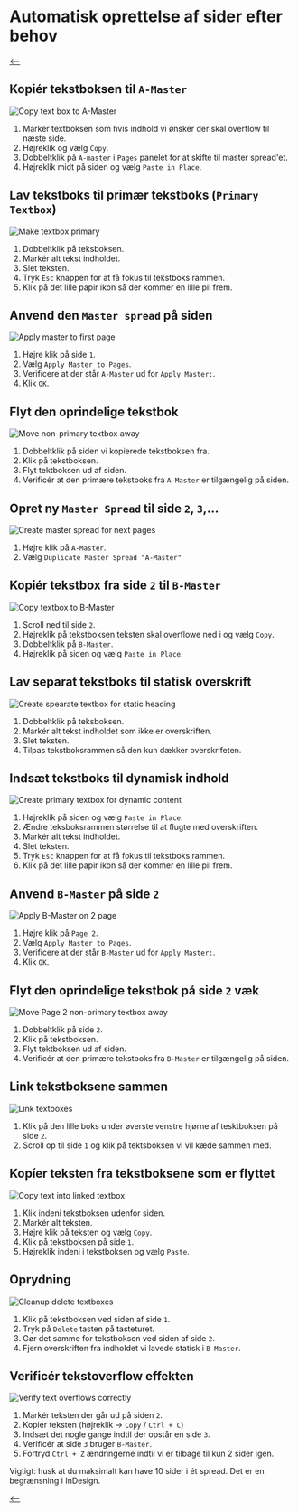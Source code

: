 # Automatisk oprettelse af sider efter behov

[⟵](./README.md)

## Kopiér tekstboksen til `A-Master`

![Copy text box to A-Master](./TextboxOverflow/01-copy-textbox-to-a-master.gif)

1. Markér textboksen som hvis indhold vi ønsker der skal overflow til næste side.
2. Højreklik og vælg `Copy`.
3. Dobbeltklik på `A-master` i `Pages` panelet for at skifte til master spread'et.
4. Højreklik midt på siden og vælg `Paste in Place`.

## Lav tekstboks til primær tekstboks (`Primary Textbox`)

![Make textbox primary](./TextboxOverflow/02-make-textbox-primary.gif)

1. Dobbeltklik på teksboksen.
2. Markér alt tekst indholdet.
3. Slet teksten.
4. Tryk `Esc` knappen for at få fokus til tekstboks rammen.
5. Klik på det lille papir ikon så der kommer en lille pil frem.

## Anvend den `Master spread` på siden

![Apply master to first page](./TextboxOverflow/03-apply-master-to-spread.gif)

1. Højre klik på side `1`.
2. Vælg `Apply Master to Pages`.
3. Verificere at der står `A-Master` ud for `Apply Master:`.
4. Klik `OK`.

## Flyt den oprindelige tekstbok

![Move non-primary textbox away](./TextboxOverflow/05-move-non-primary-textbox-away.gif)

1. Dobbeltklik på siden vi kopierede tekstboksen fra.
2. Klik på tekstboksen.
3. Flyt tektboksen ud af siden.
4. Verificér at den primære tekstboks fra `A-Master` er tilgængelig på siden.

## Opret ny `Master Spread` til side `2`, `3`,...

![Create master spread for next pages](./TextboxOverflow/06-create-b-master-spread-to-next-pages.gif)

1. Højre klik på `A-Master`.
2. Vælg `Duplicate Master Spread "A-Master"`

## Kopiér tekstbox fra side `2` til `B-Master`

![Copy textbox to B-Master](./TextboxOverflow/07-copy-textbox-to-b-master.gif)

1. Scroll ned til side `2`.
2. Højreklik på tekstboksen teksten skal overflowe ned i og vælg `Copy`.
3. Dobbeltklik på `B-Master`.
4. Højreklik på siden og vælg `Paste in Place`.

## Lav separat tekstboks til statisk overskrift

![Create spearate textbox for static heading](./TextboxOverflow/08-create-separate-textbox-for-static-heading.gif)

1. Dobbeltklik på teksboksen.
2. Markér alt tekst indholdet som ikke er overskriften.
3. Slet teksten.
4. Tilpas tekstboksrammen så den kun dækker overskrifeten.

## Indsæt tekstboks til dynamisk indhold

![Create primary textbox for dynamic content](./TextboxOverflow/09-make-dynamic-textbox-primary.gif)

1. Højreklik på siden og vælg `Paste in Place`.
2. Ændre teksboksrammen størrelse til at flugte med overskriften.
3. Markér alt tekst indholdet.
4. Slet teksten.
5. Tryk `Esc` knappen for at få fokus til tekstboks rammen.
6. Klik på det lille papir ikon så der kommer en lille pil frem.

## Anvend `B-Master` på side `2`

![Apply B-Master on 2 page](./TextboxOverflow/10-apply-b-master-to-second-page.gif)

1. Højre klik på `Page 2`.
2. Vælg `Apply Master to Pages`.
3. Verificere at der står `B-Master` ud for `Apply Master:`.
4. Klik `OK`.

## Flyt den oprindelige tekstbok på side `2` væk

![Move Page 2 non-primary textbox away](./TextboxOverflow/11-move-page-2-non-primary-textbox-away.gif)

1. Dobbeltklik på side `2`.
2. Klik på tekstboksen.
3. Flyt tektboksen ud af siden.
4. Verificér at den primære tekstboks fra `B-Master` er tilgængelig på siden.

## Link tekstboksene sammen

![Link textboxes](./TextboxOverflow/12-link-textboxes.gif)

1. Klik på den lille boks under øverste venstre hjørne af tesktboksen på side `2`.
2. Scroll op til side `1` og klik på tektsboksen vi vil kæde sammen med.

## Kopíer teksten fra tekstboksene som er flyttet

![Copy text into linked textbox](./TextboxOverflow/13-copy-text-into-linked-textbox.gif)

1. Klik indeni tekstboksen udenfor siden.
2. Markér alt teksten.
3. Højre klik på teksten og vælg `Copy`.
4. Klik på tekstboksen på side `1`.
5. Højreklik indeni i tekstboksen og vælg `Paste`.

## Oprydning

![Cleanup delete textboxes](./TextboxOverflow/14-cleanup-delete-textboxes.gif)

1. Klik på tekstboksen ved siden af side `1`.
2. Tryk på `Delete` tasten på tasteturet.
3. Gør det samme for tekstboksen ved siden af side `2`.
4. Fjern overskriften fra indholdet vi lavede statisk i `B-Master`.

## Verificér tekstoverflow effekten

![Verify text overflows correctly](./TextboxOverflow/15-verify-text-overflows-correctly.gif)

1. Markér teksten der går ud på siden `2`.
2. Kopiér teksten (højreklik -> `Copy` / `Ctrl + C`)
3. Indsæt det nogle gange indtil der opstår en side `3`.
4. Verificér at side `3` bruger `B-Master`.
5. Fortryd `Ctrl + Z` ændringerne indtil vi er tilbage til kun 2 sider igen.

Vigtigt: husk at du maksimalt kan have 10 sider i ét spread. Det er en begrænsning i InDesign.

[⟵](./README.md)
